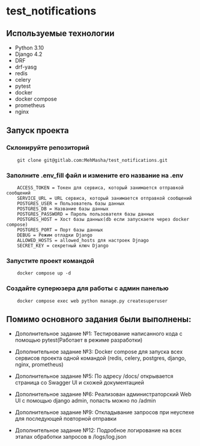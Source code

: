 # test_notifications


## Используемые технологии

* Python 3.10
* Django 4.2
* DRF
* drf-yasg
* redis
* celery
* pytest
* docker
* docker compose
* prometheus
* nginx


## Запуск проекта

### Склонируйте репозиторий 

```
    git clone git@gitlab.com:MehMasha/test_notifications.git
```

### Заполните .env_fill файл и измените его название на .env
    
```
    ACCESS_TOKEN = Токен для сервиса, который занимается отправкой сообщений
    SERVICE_URL = URL сервиса, который занимается отправкой сообщений
    POSTGRES_USER = Пользователь базы данных
    POSTGRES_DB = Название базы данных
    POSTGRES_PASSWORD = Пароль пользователя базы данных
    POSTGRES_HOST = Хост базы данных(db если запускаете через docker compose)
    POSTGRES_PORT = Порт базы данных
    DEBUG = Режим отладки Django
    ALLOWED_HOSTS = allowed_hosts для настроек Djnago
    SECRET_KEY = секретный ключ Django
```

### Запустите проект командой
 
```
    docker compose up -d
```

### Создайте суперюзера для работы с админ панелью
 
```
    docker compose exec web python manage.py createsuperuser
```

## Помимо основного задания были выполнены:

* Дополнительное задание №1: Тестирование написанного кода с помощью pytest(Работает в режиме разработки)
    
* Дополнительное задание №3: Docker compose для запуска всех сервисов проекта одной командой (redis, celery, postgres, django, nginx, prometheus)

* Дополнительное задание №5: По адресу /docs/ открывается страница со Swagger UI и схожей документацией

* Дополнительное задание №6: Реализован администраторский Web UI с помощью django admin, попасть можно по /admin

* Дополнительное задание №9: Откладывание запросов при неуспехе для последующей повторной отправки

* Дополнительное задание №12: Подробное логирование на всех этапах обработки запросов в /logs/log.json


